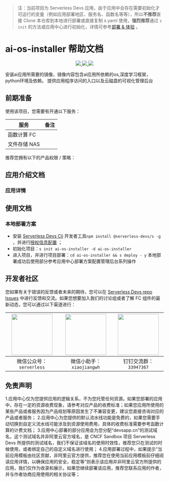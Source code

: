 > 注：当前项目为 Serverless Devs
> 应用，由于应用中会存在需要初始化才可运行的变量（例如应用部署地区、服务名、函数名等等），所以**不推荐**直接 Clone 本仓库到本地进行部署或直接复制
> s.yaml 使用，**强烈推荐**通过 `s init` 的方法或应用中心进行初始化，详情可参考[部署 & 体验](#部署--体验) 。

# ai-os-installer 帮助文档

<p align="center" class="flex justify-center">
    <a href="https://www.serverless-devs.com" class="ml-1">
    <img src="http://editor.devsapp.cn/icon?package=fc-stable-diffusion-plus&type=packageType">
  </a>
  <a href="http://www.devsapp.cn/details.html?name=fc-stable-diffusion-plus" class="ml-1">
    <img src="http://editor.devsapp.cn/icon?package=fc-stable-diffusion-plus&type=packageVersion">
  </a>
  <a href="http://www.devsapp.cn/details.html?name=fc-stable-diffusion-plus" class="ml-1">
    <img src="http://editor.devsapp.cn/icon?package=fc-stable-diffusion-plus&type=packageDownload">
  </a>
</p>

<description>

安装ai应用所需要的镜像，镜像内容包含ai应用所依赖的os,深度学习框架，python环境及依赖。
提供应用程序访问的入口以及云磁盘的可视化管理后台

</description>

<codeUrl>


</codeUrl>
<preview>

</preview>

## 前期准备

使用该项目，您需要有开通以下服务：

<service>

| 服务       | 备注 |
| -------- | -- |
| 函数计算 FC  |    |
| 文件存储 NAS |    |

</service>

推荐您拥有以下的产品权限 / 策略：
<auth>

</auth>

## 应用介绍文档

### 应用详情

<appdetail id="flushContent">
</appdetail>

## 使用文档

### 本地部署方案

<deploy>

- 安装
  [Serverless Devs Cli](https://www.serverless-devs.com/serverless-devs/install)
  开发者工具`npm install @serverless-devs/s -g`
  ，并进行[授权信息配置](https://docs.serverless-devs.com/fc/config) ；
- 初始化项目：`s init ai-os-installer -d ai-os-installer`
- 进入项目，并进行项目部署：`cd ai-os-installer && s deploy - y`
  本地部署成功后使用部分参考应用中心部署方案配置管理后台系列操作
  </deploy>

</usedetail>

<devgroup>

## 开发者社区

您如果有关于错误的反馈或者未来的期待，您可以在
[Serverless Devs repo Issues](https://github.com/serverless-devs/serverless-devs/issues)
中进行反馈和交流。如果您想要加入我们的讨论组或者了解 FC 组件的最新动态，您可以通过以下渠道进行：

<p align="center">

| <img src="https://serverless-article-picture.oss-cn-hangzhou.aliyuncs.com/1635407298906_20211028074819117230.png" width="130px" > | <img src="https://serverless-article-picture.oss-cn-hangzhou.aliyuncs.com/1635407044136_20211028074404326599.png" width="130px" > | <img src="https://serverless-article-picture.oss-cn-hangzhou.aliyuncs.com/1635407252200_20211028074732517533.png" width="130px" > |
| --------------------------------------------------------------------------------------------------------------------------------- | --------------------------------------------------------------------------------------------------------------------------------- | --------------------------------------------------------------------------------------------------------------------------------- |
| <center>微信公众号：`serverless`</center>                                                                                               | <center>微信小助手：`xiaojiangwh`</center>                                                                                              | <center>钉钉交流群：`33947367`</center>                                                                                                 |

</p>
</devgroup>

## 免责声明

<disclaimers>

1.应用中心仅为您提供应用的逻辑关系，不为您托管任何资源。如果您部署的应用中，存在一定的资源收费现象，请参考对应产品的收费标准；如果您应用所使用的某些产品或者服务因为产品规划等原因发生了不兼容变更，建议您直接咨询对应的产品或者服务；
2.应用中心为您提供的默认流水线功能是免费的，如果您需要手动切换到自定义流水线可能涉及到资源使用费用，具体的收费标准需要参考函数计算的计费文档；
3.应用中心部署的部分应用会为您分配“devsapp.cn”的测试域名，这个测试域名并非阿里云官方域名，是 CNCF Sandbox 项目 Serverless
Devs 所提供的测试域名，我们不保证该域名的使用时效性，推荐您只在测试的时候使用，或者绑定自己的自定义域名进行使用；
4.应用部署过程中，如果提示“当前应用模板由社区贡献，非阿里云官方提供，推荐您在使用当前应用模板前仔细阅读应用详情，以确保应用的安全，稳定等”则表示该应用并非阿里云官方所提供的应用，我们仅作为收录和展示，如果您继续部署该应用，推荐您联系应用的作者，并与作者协商应用使用的相关协议等；

</disclaimers>
